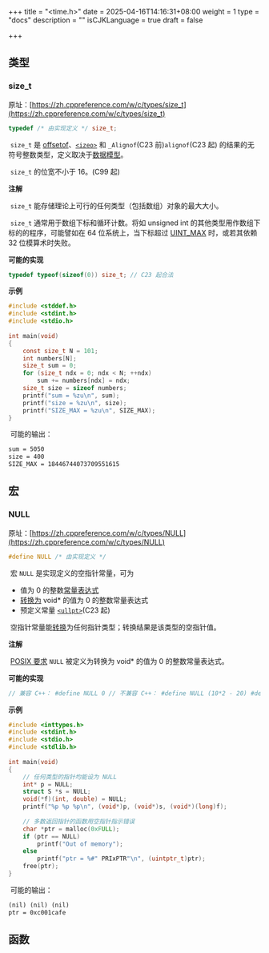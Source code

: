 +++
title = "<time.h>"
date = 2025-04-16T14:16:31+08:00
weight = 1
type = "docs"
description = ""
isCJKLanguage = true
draft = false

+++

## 类型








### size_t

原址：[https://zh.cppreference.com/w/c/types/size_t](https://zh.cppreference.com/w/c/types/size_t)

```c
typedef /* 由实现定义 */ size_t;
```

​	`size_t` 是 [offsetof](https://zh.cppreference.com/w/c/types/offsetof)、[`<izeo>`](https://zh.cppreference.com/w/c/language/sizeof) 和 `_Alignof`(C23 前)`alignof`(C23 起) 的结果的无符号整数类型，定义取决于[数据模型](https://zh.cppreference.com/w/c/language/arithmetic_types#.E6.95.B0.E6.8D.AE.E6.A8.A1.E5.9E.8B)。

​	`size_t` 的位宽不小于 16。(C99 起)

**注解**

​	`size_t` 能存储理论上可行的任何类型（包括数组）对象的最大大小。

​	`size_t` 通常用于数组下标和循环计数。将如 unsigned int 的其他类型用作数组下标的的程序，可能譬如在 64 位系统上，当下标超过 [UINT_MAX](https://zh.cppreference.com/w/c/types/limits) 时，或若其依赖 32 位模算术时失败。

**可能的实现**

```c
typedef typeof(sizeof(0)) size_t; // C23 起合法
```

**示例**



```c
#include <stddef.h>
#include <stdint.h>
#include <stdio.h>
 
int main(void)
{
    const size_t N = 101;
    int numbers[N];
    size_t sum = 0;
    for (size_t ndx = 0; ndx < N; ++ndx)
        sum += numbers[ndx] = ndx;
    size_t size = sizeof numbers;
    printf("sum = %zu\n", sum);
    printf("size = %zu\n", size);
    printf("SIZE_MAX = %zu\n", SIZE_MAX);
}
```

​	可能的输出：

```txt
sum = 5050
size = 400
SIZE_MAX = 18446744073709551615
```

## 宏








### NULL

原址：[https://zh.cppreference.com/w/c/types/NULL](https://zh.cppreference.com/w/c/types/NULL)

```c
#define NULL /* 由实现定义 */
```

​	宏 `NULL` 是实现定义的空指针常量，可为

- 值为 0 的整数[常量表达式](https://zh.cppreference.com/w/c/language/constant_expression#.E6.95.B4.E6.95.B0.E5.B8.B8.E9.87.8F.E8.A1.A8.E8.BE.BE.E5.BC.8F)
- [转换为](https://zh.cppreference.com/w/c/language/conversion#.E6.8C.87.E9.92.88.E8.BD.AC.E6.8D.A2) void* 的值为 0 的整数常量表达式
- 预定义常量 [`<ullpt>`](https://zh.cppreference.com/w/c/language/nullptr)(C23 起)

​	空指针常量能[转换](https://zh.cppreference.com/w/c/language/conversion#.E6.8C.87.E9.92.88.E8.BD.AC.E6.8D.A2)为任何指针类型；转换结果是该类型的空指针值。

**注解**

​	[POSIX 要求](https://pubs.opengroup.org/onlinepubs/9699919799/basedefs/stddef.h.html) `NULL` 被定义为转换为 void* 的值为 0 的整数常量表达式。

**可能的实现**

```C
// 兼容 C++： #define NULL 0 // 不兼容 C++： #define NULL (10*2 - 20) #define NULL ((void*)0) // C23 起（与 C++11 及之后兼容） #define NULL nullptr
```

**示例**



```c
#include <inttypes.h>
#include <stdint.h>
#include <stdio.h>
#include <stdlib.h>
 
int main(void)
{
    // 任何类型的指针均能设为 NULL
    int* p = NULL;
    struct S *s = NULL;
    void(*f)(int, double) = NULL;
    printf("%p %p %p\n", (void*)p, (void*)s, (void*)(long)f);
 
    // 多数返回指针的函数用空指针指示错误
    char *ptr = malloc(0xFULL);
    if (ptr == NULL)
        printf("Out of memory");
    else
        printf("ptr = %#" PRIxPTR"\n", (uintptr_t)ptr);
    free(ptr);
}
```

​	可能的输出：

```txt
(nil) (nil) (nil)
ptr = 0xc001cafe
```

## 函数

